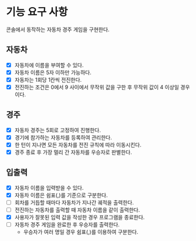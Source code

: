 # 기능 요구 사항
콘솔에서 동작하는 자동차 경주 게임을 구현한다.

## 자동차
-[x] 자동차에 이름을 부여할 수 있다.
-[x] 자동차 이름은 5자 이하만 가능하다.
-[x] 자동차는 1회당 1칸씩 전진한다.
-[x] 전진하는 조건은 0에서 9 사이에서 무작위 값을 구한 후 무작위 값이 4 이상일 경우이다.

## 경주
-[x] 자동차 경주는 5회로 고정하여 진행한다.
-[x] 경기에 참가하는 자동차를 등록하여 관리한다.
-[x] 한 턴이 지나면 모든 자동차를 전진 규칙에 따라 이동시킨다.
-[x] 경주 종료 후 가장 멀리 간 자동차를 우승자로 판별한다.

## 입출력
-[x] 자동차 이름을 입력받을 수 있다.
-[x] 자동차 이름은 쉼표(,)를 기준으로 구분한다.
-[ ] 회차를 거듭할 때마다 자동차가 지나간 궤적을 출력한다.
-[ ] 전진하는 자동차를 출력할 때 자동차 이름을 같이 출력한다.
-[x] 사용자가 잘못된 입력 값을 작성한 경우 프로그램을 종료한다.
-[ ] 자동차 경주 게임을 완료한 후 우승자를 출력한다.
  - 우승자가 여러 명일 경우 쉼표(,)를 이용하여 구분한다.